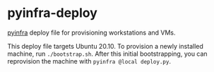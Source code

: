 # pyinfra-deploy

[pyinfra](https://pyinfra.com/) deploy file for provisioning workstations and
VMs.

This deploy file targets Ubuntu 20.10. To provision a newly installed machine,
run `./bootstrap.sh`. After this initial bootstrapping, you can reprovision the
machine with `pyinfra @local deploy.py`.
